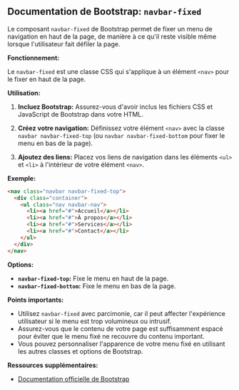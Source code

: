 ##  Documentation de Bootstrap: `navbar-fixed`

Le composant `navbar-fixed` de Bootstrap permet de fixer un menu de navigation en haut de la page, de manière à ce qu'il reste visible même lorsque l'utilisateur fait défiler la page. 

**Fonctionnement:**

Le `navbar-fixed` est une classe CSS qui s'applique à un élément `<nav>` pour le fixer en haut de la page. 

**Utilisation:**

1. **Incluez Bootstrap:** Assurez-vous d'avoir inclus les fichiers CSS et JavaScript de Bootstrap dans votre HTML.

2. **Créez votre navigation:** Définissez votre élément `<nav>` avec la classe `navbar navbar-fixed-top` (ou `navbar navbar-fixed-bottom` pour fixer le menu en bas de la page).

3. **Ajoutez des liens:** Placez vos liens de navigation dans les éléments `<ul>` et `<li>` à l'intérieur de votre élément `<nav>`.

**Exemple:**

```html
<nav class="navbar navbar-fixed-top">
  <div class="container">
    <ul class="nav navbar-nav">
      <li><a href="#">Accueil</a></li>
      <li><a href="#">À propos</a></li>
      <li><a href="#">Services</a></li>
      <li><a href="#">Contact</a></li>
    </ul>
  </div>
</nav>
```

**Options:**

* **`navbar-fixed-top`:** Fixe le menu en haut de la page.
* **`navbar-fixed-bottom`:** Fixe le menu en bas de la page.

**Points importants:**

*  Utilisez `navbar-fixed` avec parcimonie, car il peut affecter l'expérience utilisateur si le menu est trop volumineux ou intrusif.
*  Assurez-vous que le contenu de votre page est suffisamment espacé pour éviter que le menu fixé ne recouvre du contenu important.
*  Vous pouvez personnaliser l'apparence de votre menu fixé en utilisant les autres classes et options de Bootstrap.

**Ressources supplémentaires:**

* [Documentation officielle de Bootstrap](https://getbootstrap.com/docs/4.0/components/navbar/)
